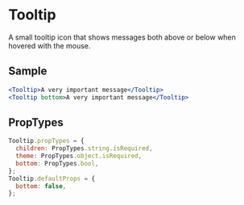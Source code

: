 # Tooltip
A small tooltip icon that shows messages both above or below when hovered with the mouse.

## Sample

```jsx　
<Tooltip>A very important message</Tooltip>
<Tooltip bottom>A very important message</Tooltip>
```

## PropTypes

```jsx
Tooltip.propTypes = {
  children: PropTypes.string.isRequired,
  theme: PropTypes.object.isRequired,
  bottom: PropTypes.bool,
};
Tooltip.defaultProps = {
  bottom: false,
};
```

